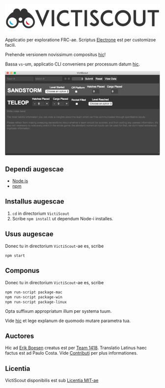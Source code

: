 [<img src="images/header.png" align="center" alt="VictiScout">](https://github.com/frc1418/VictiScout)

Applicatio per exploratione FRC-ae. Scriptus [Electrone](http://electron.atom.io/) est per customizoe facili.

Prehende versionem novissimum compositus [hic](https://github.com/frc1418/VictiScout/releases)!

Bassa `vs`-um, applicatio CLI conveniens per processum datum [hic](https://github.com/frc1418/vs).

![Screenshot](images/screenshot.png)

## Dependi augescae
* [Node.js](https://nodejs.org)
* [npm](https://npmjs.com)

## Installus augescae
1. `cd` in directorium `VictiScout`
2. Scribe `npm install` ut dependum Node-i installes.

## Usus augescae
Donec tu in directorium `VictiScout`-ae es, scribe

    npm start

## Componus
Donec tu in directorium `VictiScout`-ae es, scribe

    npm run-script package-mac
    npm run-script package-win
    npm run-script package-linux

Opta suffixum appropriatum illum per systema tuum.

Vide [hic](https://github.com/electron-userland/electron-packager#readme) et lege explanum de quomodo mutare parametra tua.

## Auctores
Hic ad [Erik Boesen](https://github.com/ErikBoesen) creatus est per [Team 1418](https://github.com/frc1418). Translatio Latinus haec factus est ad Paulo Costa. Vide [Contributi](https://github.com/frc1418/VictiScout/graphs/contributors) per plus informationes.

## Licentia
VictiScout disponibilis est sub [Licentia MIT-ae](LICENSE)

